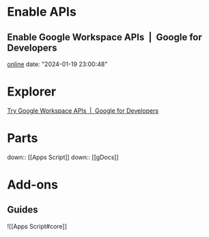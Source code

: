 
# Enable APIs

## Enable Google Workspace APIs  |  Google for Developers
[online](https://developers.google.com/workspace/guides/enable-apis?authuser=0)
date: "2024-01-19 23:00:48"

# Explorer
[Try Google Workspace APIs  |  Google for Developers](https://developers.google.com/workspace/explore?filter=)
# Parts
down:: [[Apps Script]]
down:: [[gDocs]]


# Add-ons
## Guides

![[Apps Script#core]]
